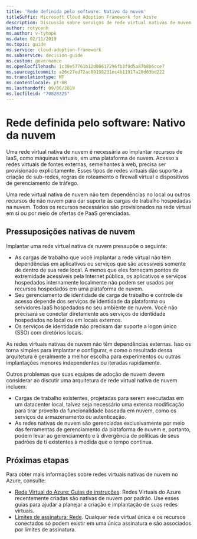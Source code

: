 ```yaml
---
title: 'Rede definida pelo software: Nativo da nuvem'
titleSuffix: Microsoft Cloud Adoption Framework for Azure
description: Discussão sobre serviços de rede virtual nativas de nuvem.
author: rotycenh
ms.author: v-tyhopk
ms.date: 02/11/2019
ms.topic: guide
ms.service: cloud-adoption-framework
ms.subservice: decision-guide
ms.custom: governance
ms.openlocfilehash: 1c30e57761b12d00617296fb3f9d5a87b8b6cce7
ms.sourcegitcommit: a26c27ed72ac89198231ec4b11917a20d03bd222
ms.translationtype: MT
ms.contentlocale: pt-BR
ms.lasthandoff: 09/06/2019
ms.locfileid: "70828325"
---
```

# <a name="software-defined-networking-cloud-native"></a>Rede definida pelo software: Nativo da nuvem

Uma rede virtual nativa de nuvem é necessária ao implantar recursos de IaaS, como máquinas virtuais, em uma plataforma de nuvem. Acesso a redes virtuais de fontes externas, semelhantes à web, precisa ser provisionado explicitamente. Esses tipos de redes virtuais dão suporte a criação de sub-redes, regras de roteamento e firewall virtual e dispositivos de gerenciamento de tráfego.

Uma rede virtual nativa de nuvem não tem dependências no local ou outros recursos de não nuvem para dar suporte às cargas de trabalho hospedadas na nuvem. Todos os recursos necessários são provisionados na rede virtual em si ou por meio de ofertas de PaaS gerenciadas.

## <a name="cloud-native-assumptions"></a>Pressuposições nativas de nuvem

Implantar uma rede virtual nativa de nuvem pressupõe o seguinte:

- As cargas de trabalho que você implantar a rede virtual não têm dependências em aplicativos ou serviços que são acessíveis somente de dentro de sua rede local. A menos que eles forneçam pontos de extremidade acessíveis pela Internet pública, os aplicativos e serviços hospedados internamente localmente não podem ser usados por recursos hospedados em uma plataforma de nuvem.
- Seu gerenciamento de identidade de carga de trabalho e controle de acesso depende dos serviços de identidade da plataforma ou servidores IaaS hospedados no seu ambiente de nuvem. Você não precisará se conectar diretamente aos serviços de identidade hospedados no local ou em locais externos.
- Os serviços de identidade não precisam dar suporte a logon único (SSO) com diretórios locais.

As redes virtuais nativas de nuvem não têm dependências externas. Isso os torna simples para implantar e configurar, e como o resultado dessa arquitetura é geralmente a melhor escolha para experimentos ou outras implantações menores independentes ou iteradas rapidamente.

Outros problemas que suas equipes de adoção de nuvem devem considerar ao discutir uma arquitetura de rede virtual nativa de nuvem incluem:

- Cargas de trabalho existentes, projetadas para serem executadas em um datacenter local, talvez seja necessário uma extensa modificação para tirar proveito da funcionalidade baseada em nuvem, como os serviços de armazenamento ou autenticação.
- As redes nativas de nuvem são gerenciadas exclusivamente por meio das ferramentas de gerenciamento da plataforma de nuvem e, portanto, podem levar ao gerenciamento e à divergência de políticas de seus padrões de ti existentes à medida que o tempo continua.

## <a name="next-steps"></a>Próximas etapas

Para obter mais informações sobre redes virtuais nativas de nuvem no Azure, consulte:

- [Rede Virtual do Azure: Guias de instruções](/azure/virtual-network/virtual-network-vnet-plan-design-arm). Redes Virtuais do Azure recentemente criadas são nativas de nuvem por padrão. Use esses guias para ajudar a planejar a criação e implantação de suas redes virtuais.
- [Limites de assinatura: Rede](/azure/azure-subscription-service-limits?toc=%2fazure%2fvirtual-network%2ftoc.json#networking-limits). Qualquer rede virtual única e os recursos conectados só podem existir em uma única assinatura e são associados por limites de assinatura.
